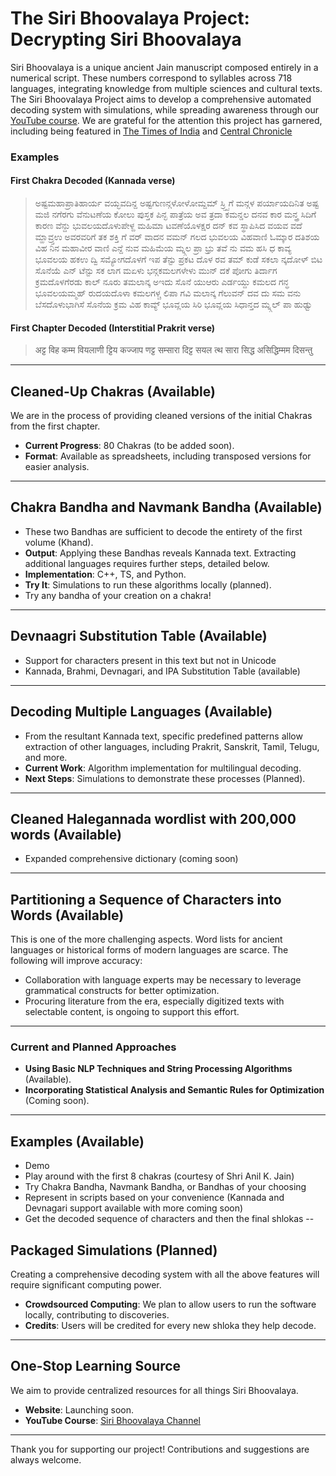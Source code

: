 # The Siri Bhoovalaya Project: Decrypting Siri Bhoovalaya 


Siri Bhoovalaya is a unique ancient Jain manuscript composed entirely in a numerical script. These numbers correspond to syllables across 718 languages, integrating knowledge from multiple sciences and cultural texts. The Siri Bhoovalaya Project aims to develop a comprehensive automated decoding system with simulations, while spreading awareness through our [YouTube course](https://www.youtube.com/@siri-bhoovalaya). We are grateful for the attention this project has garnered, including being featured in [The Times of India](https://timesofindia.indiatimes.com/city/bhopal/young-scholar-develops-software-to-decode-ancient-jain-epic-siri-bhoovalaya/articleshow/117573506.cms) and [Central Chronicle](https://centralchronicle.com/epaper/index.php?pgno=12&date1=2025-01-17)

### Examples
#### First Chakra Decoded (Kannada verse)

> ಅಷ್ಟಮಹಾಪ್ರಾತಿಹಾರ್ಯ ವಯ್ಭವದಿನ್ದ ಅಷ್ಟಗುಣನ್ಗಳೋಳೋಮ್ದಮ್ ಸ್ರ್ಷ್ಟಿಗೆ ಮನ್ಗಳ ಪರ್ಯಾಯದಿನಿತ ಅಷ್ಟ ಮಜಿ ನಗೆರಗು ವೆನುಟಣೆಯ ಕೋಲು ಪುಸ್ತಕ ಪಿನ್ಛ ಪಾತ್ರೆಯ ಅವ ತ್ರದಾ ಕಮನ್ಡಲ ದನವ ಕಾರ ಮನ್ತ್ರ ಸಿದಿಗೆ ಕಾರಣ ವೆನ್ದು ಭುವಲಯದೊಳುಪೇಳ್ದ ಮಹಿಮಾ ಟವಣೆಯೊಳಕ್ಷರ ದನ್ ಕವ ಸ್ಥಾಪಿಸಿದ ವಯವ ವದೆ ಮ್ಹಾವ್ರ್ತಉ ಅವರವರಿಗೆ ತಕ ಶಕ್ತಿ ಗೆ ವರ್ ವಾದನ ವಮನ್ ಗಲದ ಭುವಲಯ ವಿಹವಾಣಿ ಓಮ್ಕಾರ ದತಿಶಯ ವಿಹ ನಿನ ಮಹಾವೀರ ವಾಣಿ ಎನ್ದೆ ನುವ ಮಹಿಮೆಯ ಮ್ನ್ಗಲ ಪ್ರಾ ಭ್ರು ತವೆ ನು ವಮ ಹಸಿ ಧ ಕಾವ್ಯ ಭೂವಲಯ ಹಕಉ ದ್ವಿ ಸಮ್ಯೋಗದೊಳಗೆ ಇಪ ತೆನ್ಟು ಪ್ರಕಟ ದೊಳ ರವ ತಮ್ ಕುಡೆ ಸಕಲಾ ನ್ಕದೋಳ್ ಬಿಟ ಸೊನೆಯೆ ಎನ್ ಟೆನ್ಟು ಸಕ ಲಾಗ ಮಏಳು ಭನ್ಗಕಮಲಗಳೇಳು ಮುನ್ ದಕೆ ಪೋಗು ತಿರ್ದಾಗ ಕ್ರಮದೊಳಗೆರಡು ಕಾಲ್ ನೂರು ತಮಲಾನ್ಕ ಅಇದು ಸೊನೆ ಯುಆರು ಎರ್ಡಯ್ದು ಕಮಲದ ಗನ್ಧ ಭೂವಲಯಮ್ಮಹ್ ರುದಯದೊಳಾ ಕಮಲಗಳ್ಚ ಲಿಪಾ ಗವಿ ಮಲಾನ್ಕ ಗೆಲುವನ್ ದವ ದು ಸಮ ವನು ಬೆಸದೊಳುಭಾಗಿಸೆ ಸೊನೆಯ ಕ್ರಮ ವಿಹ ಕಾವ್ಯ್ ಭೂವ್ಲಯ ಸಿರಿ ಭೂವ್ಲಯ ಸಿಧಾನ್ತದ ಮ್ನ್ಗಲ್ ಪಾ ಹುಢ್ವು

#### First Chapter Decoded (Interstitial Prakrit verse)

> अट्ट विह कम्म वियलाणी ट्टिय कज्जाप णट्ट सम्सारा दिट्ट सयल त्थ सारा सिद्ध असिद्धिम्मम दिसन्तु

---

## Cleaned-Up Chakras (Available)
We are in the process of providing cleaned versions of the initial Chakras from the first chapter.  
- **Current Progress**: 80 Chakras (to be added soon).  
- **Format**: Available as spreadsheets, including transposed versions for easier analysis.

---

## Chakra Bandha and Navmank Bandha (Available)
- These two Bandhas are sufficient to decode the entirety of the first volume (Khand).  
- **Output**: Applying these Bandhas reveals Kannada text. Extracting additional languages requires further steps, detailed below.  
- **Implementation**: C++, TS, and Python.  
- **Try It**: Simulations to run these algorithms locally (planned).
- Try any bandha of your creation on a chakra!

---
## Devnaagri Substitution Table (Available)
- Support for characters present in this text but not in Unicode
- Kannada, Brahmi, Devnagari, and IPA Substitution Table (available)

---

## Decoding Multiple Languages (Available)
- From the resultant Kannada text, specific predefined patterns allow extraction of other languages, including Prakrit, Sanskrit, Tamil, Telugu, and more.  
- **Current Work**: Algorithm implementation for multilingual decoding.  
- **Next Steps**: Simulations to demonstrate these processes (Planned).

---
## Cleaned Halegannada wordlist with 200,000 words (Available) 
- Expanded comprehensive dictionary (coming soon)
---

## Partitioning a Sequence of Characters into Words (Available) 
This is one of the more challenging aspects. Word lists for ancient languages or historical forms of modern languages are scarce. The following will improve accuracy:  
- Collaboration with language experts may be necessary to leverage grammatical constructs for better optimization.  
- Procuring literature from the era, especially digitized texts with selectable content, is ongoing to support this effort.
---
### Current and Planned Approaches  
- **Using Basic NLP Techniques and String Processing Algorithms** (Available).  
- **Incorporating Statistical Analysis and Semantic Rules for Optimization** (Coming soon).

---
## Examples (Available)
- Demo
- Play around with the first 8 chakras (courtesy of Shri Anil K. Jain)
- Try Chakra Bandha, Navmank Bandha, or Bandhas of your choosing
- Represent in scripts based on your convenience (Kannada and Devnagari support available with more coming soon)
- Get the decoded sequence of characters and then the final shlokas
--
## Packaged Simulations (Planned)  
Creating a comprehensive decoding system with all the above features will require significant computing power.  
- **Crowdsourced Computing**: We plan to allow users to run the software locally, contributing to discoveries.  
- **Credits**: Users will be credited for every new shloka they help decode.

---

## One-Stop Learning Source  
We aim to provide centralized resources for all things Siri Bhoovalaya.  
- **Website**: Launching soon.  
- **YouTube Course**: [Siri Bhoovalaya Channel](https://www.youtube.com/@siri-bhoovalaya)  

---

Thank you for supporting our project! Contributions and suggestions are always welcome.
